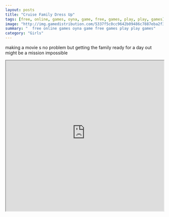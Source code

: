 ```yaml
---
layout: posts
title: "Cruise Family Dress Up"
tags: [free, online, games, oyna, game, free, games, play, play, games]
image: "http://img.gamedistribution.com/5337f5c0cc9642b09486c7887eba2f3a.jpg"
summary: "  free online games oyna game free games play play games"
category: "Girls"
---
```


making a movie s no problem but getting the family ready for a day out might be a mission impossible

<iframe width="100%" height="480px;" src="http://flash.gamedistribution.com?game=5337f5c0cc9642b09486c7887eba2f3a"></iframe>